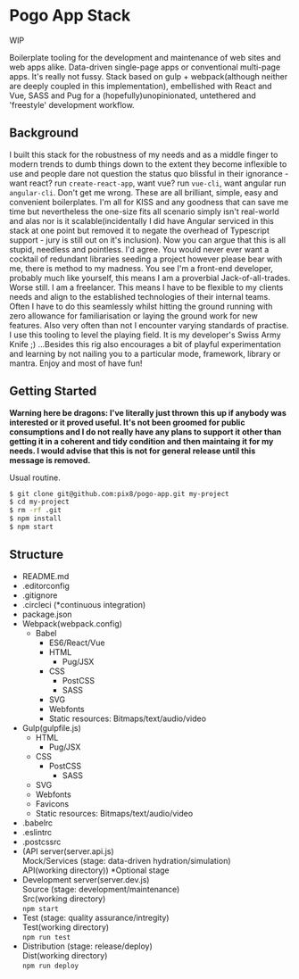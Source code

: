 # Pogo App Stack

WIP

Boilerplate tooling for the development and maintenance of web sites and web apps alike. Data-driven single-page apps or conventional multi-page apps. It's really not fussy. Stack based on gulp + webpack(although neither are deeply coupled in this implementation), embellished with React and Vue, SASS and Pug for a (hopefully)unopinionated, untethered and 'freestyle' development workflow.

## Background
I built this stack for the robustness of my needs and as a middle finger to modern trends to dumb things down to the extent they become inflexible to use and people dare not question the status quo blissful in their ignorance - want react? run `create-react-app`, want vue? run `vue-cli`, want angular run `angular-cli`. Don't get me wrong. These are all brilliant, simple, easy and convenient boilerplates. I'm all for KISS and any goodness that can save me time but nevertheless the one-size fits all scenario simply isn't real-world and alas nor is it scalable(incidentally I did have Angular serviced in this stack at one point but removed it to negate the overhead of Typescript support - jury is still out on it's inclusion). Now you can argue that this is all stupid, needless and pointless. I'd agree. You would never ever want a cocktail of redundant libraries seeding a project however please bear with me, there is method to my madness. You see I'm a front-end developer, probably much like yourself, this means I am a proverbial Jack-of-all-trades. Worse still. I am a freelancer. This means I have to be flexible to my clients needs and align to the established technologies of their internal teams. Often I have to do this seamlessly whilst hitting the ground running with zero allowance for familiarisation or laying the ground work for new features. Also very often than not I encounter varying standards of practise. I use this tooling to level the playing field. It is my developer's Swiss Army Knife ;) ...Besides this rig also encourages a bit of playful experimentation and learning by not nailing you to a particular mode, framework, library or mantra. Enjoy and most of have fun!

## Getting Started

**Warning here be dragons: I've literally just thrown this up if anybody was interested or it proved useful. It's not been groomed for public consumptions and I do not really have any plans to support it other than getting it in a coherent and tidy condition and then maintaing it for my needs. I would advise that this is not for general release until this message is removed.**

Usual routine.

```sh
$ git clone git@github.com:pix8/pogo-app.git my-project
$ cd my-project
$ rm -rf .git
$ npm install
$ npm start
```

## Structure

* README.md
* .editorconfig
* .gitignore
* .circleci (*continuous integration)
* package.json
* Webpack(webpack.config)
	* Babel
		* ES6/React/Vue
		* HTML
			* Pug/JSX
		* CSS
			* PostCSS
			* SASS
		* SVG
		* Webfonts
		* Static resources: Bitmaps/text/audio/video
* Gulp(gulpfile.js)
	* HTML
		* Pug/JSX
	* CSS
		* PostCSS
			* SASS
	* SVG
	* Webfonts
	* Favicons
	* Static resources: Bitmaps/text/audio/video
* .babelrc
* .eslintrc
* .postcssrc
* (API server(server.api.js)\
Mock/Services (stage: data-driven hydration/simulation)\
API(working directory)) *Optional stage
* Development server(server.dev.js)\
Source (stage: development/maintenance)\
Src(working directory)\
`npm start`
* Test (stage: quality assurance/intregity)\
Test(working directory)\
`npm run test`
* Distribution (stage: release/deploy)\
Dist(working directory)\
`npm run deploy`
